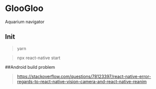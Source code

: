 # GlooGloo
Aquarium navigator

## Init

> yarn

> npx react-native start

##Android build problem

> https://stackoverflow.com/questions/78123397/react-native-error-regards-to-react-native-vision-camera-and-react-native-reanim
